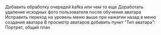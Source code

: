 Добавить обработку очередей kafka или чем то еще 
Доработать удаление исходных фото пользователя после обучения аватара
Исправить переход на уровень меню выше при нажатии назад в меню создания аватара
В просмотр аватаров добавить пункт "Тип аватара": Портрет, общий план